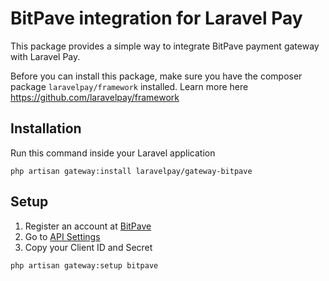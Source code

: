 # BitPave integration for Laravel Pay
This package provides a simple way to integrate BitPave payment gateway with Laravel Pay.

Before you can install this package, make sure you have the composer package `laravelpay/framework` installed. Learn more here https://github.com/laravelpay/framework

## Installation
Run this command inside your Laravel application

```
php artisan gateway:install laravelpay/gateway-bitpave
```

## Setup
1. Register an account at [BitPave](https://bitpave.com)
2. Go to [API Settings](https://bitpave.com/developer/api)
3. Copy your Client ID and Secret

```
php artisan gateway:setup bitpave
```
